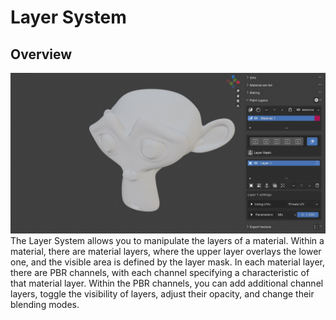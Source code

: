 # Layer System


## Overview
![Alt text](<../assets/Layer System/overview.jpg>)<br>
The Layer System allows you to manipulate the layers of a material. Within a material, there are material layers, where the upper layer overlays the lower one, and the visible area is defined by the layer mask. In each material layer, there are PBR channels, with each channel specifying a characteristic of that material layer. Within the PBR channels, you can add additional channel layers, toggle the visibility of layers, adjust their opacity, and change their blending modes.
